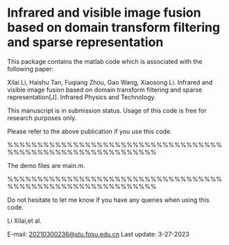 # Infrared and visible image fusion based on domain transform filtering and sparse representation
This package contains the matlab code which is associated with the following paper:

Xilai Li, Haishu Tan, Fuqiang Zhou, Gao Wang, Xiaosong Li. Infrared and visible image fusion based on domain transform filtering and sparse representation[J].  Infrared Physics and Technology.

This manuscript is in submission status. Usage of this code is free for research purposes only.

Please refer to the above publication if you use this code.

%%%%%%%%%%%%%%%%%%%%%%%%%%%%%%%%%%%%%%%%%%%%%%%%%%%%%%%%%%%%%

The demo files are main.m.

%%%%%%%%%%%%%%%%%%%%%%%%%%%%%%%%%%%%%%%%%%%%%%%%%%%%%%%%%%%%%

Do not hesitate to let me know if you have any queries when using this code.

Li Xilai,et al.

E-mail: 20210300236@stu.fosu.edu.cn Last update: 3-27-2023
